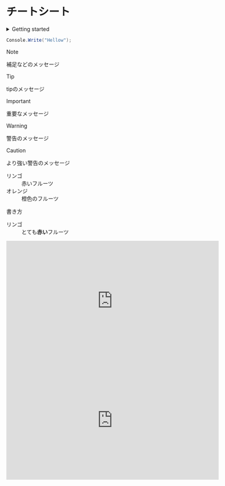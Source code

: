 # チートシート

<!-- 開閉できる仕組み -->
<details><summary> Getting started</summary>

  - [Quick start](quickstart.md)
  - [Writing more pages](more-pages.md)
  - [Custom navbar](custom-navbar.md)
  - [Cover page](cover.md)

</details>

<!-- プログラムの書き方 -->
```csharp
Console.Write("Hellow");
```

<!-- 警告表示の書き方 -->
> [!NOTE]
> 補足などのメッセージ

> [!TIP]
> tipのメッセージ

> [!IMPORTANT]
> 重要なメッセージ

> [!WARNING]
> 警告のメッセージ

> [!CAUTION]
> より強い警告のメッセージ

<!-- 説明リスト -->
<dl>
  <dt>リンゴ</dt>
  <dd>赤いフルーツ</dd>
  <dt>オレンジ</dt>
  <dd>橙色のフルーツ</dd>
</dl>

<!-- 協調 -->
書き方
<dl>
  <dt>リンゴ</dt>
  <dd> とても<strong>赤い</strong>フルーツ </dd>
</dl>

<!-- 動画 -->
<iframe width="560" height="315" 
src="https://youtu.be/hFZGztobbq8?si=q6ieeW1U1pWSwLyj" 
title="YouTube video player" 
frameborder="0" allowfullscreen>
</iframe>

<iframe width="560" height="315" 
        src="https://youtu.be/hFZGztobbq8?si=q6ieeW1U1pWSwLyj" 
        title="YouTube video player" 
        frameborder="0" 
        allow="accelerometer; autoplay; clipboard-write; encrypted-media; gyroscope; picture-in-picture; web-share" 
        allowfullscreen>
</iframe>